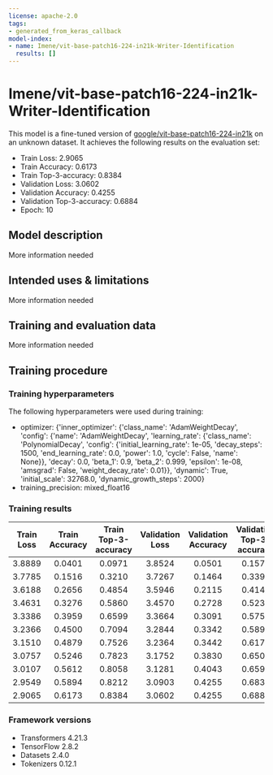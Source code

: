 ```yaml
---
license: apache-2.0
tags:
- generated_from_keras_callback
model-index:
- name: Imene/vit-base-patch16-224-in21k-Writer-Identification
  results: []
---
```


<!-- This model card has been generated automatically according to the information Keras had access to. You should
probably proofread and complete it, then remove this comment. -->

# Imene/vit-base-patch16-224-in21k-Writer-Identification

This model is a fine-tuned version of [google/vit-base-patch16-224-in21k](https://huggingface.co/google/vit-base-patch16-224-in21k) on an unknown dataset.
It achieves the following results on the evaluation set:
- Train Loss: 2.9065
- Train Accuracy: 0.6173
- Train Top-3-accuracy: 0.8384
- Validation Loss: 3.0602
- Validation Accuracy: 0.4255
- Validation Top-3-accuracy: 0.6884
- Epoch: 10

## Model description

More information needed

## Intended uses & limitations

More information needed

## Training and evaluation data

More information needed

## Training procedure

### Training hyperparameters

The following hyperparameters were used during training:
- optimizer: {'inner_optimizer': {'class_name': 'AdamWeightDecay', 'config': {'name': 'AdamWeightDecay', 'learning_rate': {'class_name': 'PolynomialDecay', 'config': {'initial_learning_rate': 1e-05, 'decay_steps': 1500, 'end_learning_rate': 0.0, 'power': 1.0, 'cycle': False, 'name': None}}, 'decay': 0.0, 'beta_1': 0.9, 'beta_2': 0.999, 'epsilon': 1e-08, 'amsgrad': False, 'weight_decay_rate': 0.01}}, 'dynamic': True, 'initial_scale': 32768.0, 'dynamic_growth_steps': 2000}
- training_precision: mixed_float16

### Training results

| Train Loss | Train Accuracy | Train Top-3-accuracy | Validation Loss | Validation Accuracy | Validation Top-3-accuracy | Epoch |
|:----------:|:--------------:|:--------------------:|:---------------:|:-------------------:|:-------------------------:|:-----:|
| 3.8889     | 0.0401         | 0.0971               | 3.8524          | 0.0501              | 0.1577                    | 0     |
| 3.7785     | 0.1516         | 0.3210               | 3.7267          | 0.1464              | 0.3392                    | 1     |
| 3.6188     | 0.2656         | 0.4854               | 3.5946          | 0.2115              | 0.4143                    | 2     |
| 3.4631     | 0.3276         | 0.5860               | 3.4570          | 0.2728              | 0.5232                    | 3     |
| 3.3386     | 0.3959         | 0.6599               | 3.3664          | 0.3091              | 0.5757                    | 4     |
| 3.2366     | 0.4500         | 0.7094               | 3.2844          | 0.3342              | 0.5895                    | 5     |
| 3.1510     | 0.4879         | 0.7526               | 3.2364          | 0.3442              | 0.6170                    | 6     |
| 3.0757     | 0.5246         | 0.7823               | 3.1752          | 0.3830              | 0.6508                    | 7     |
| 3.0107     | 0.5612         | 0.8058               | 3.1281          | 0.4043              | 0.6596                    | 8     |
| 2.9549     | 0.5894         | 0.8212               | 3.0903          | 0.4255              | 0.6834                    | 9     |
| 2.9065     | 0.6173         | 0.8384               | 3.0602          | 0.4255              | 0.6884                    | 10    |


### Framework versions

- Transformers 4.21.3
- TensorFlow 2.8.2
- Datasets 2.4.0
- Tokenizers 0.12.1
